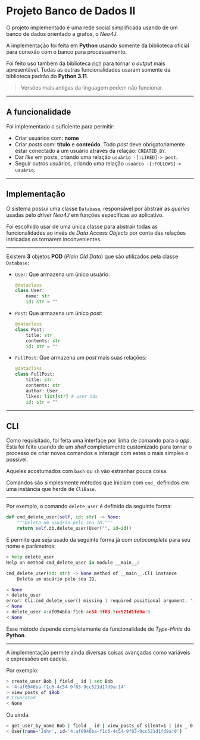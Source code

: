 # Projeto Banco de Dados II

O projeto implementado é uma rede social simplificada usando de um banco de dados orientado a grafos, o *Neo4J*.

A implementação foi feita em **Python** usando somente da biblioteca oficial para conexão com o banco para processamento.

Foi feito uso também da biblioteca [rich](https://github.com/Textualize/rich) para tornar o *output* mais apresentável. Todas as outras funcionalidades usaram somente da biblioteca padrão do **Python 3.11**.

> Versões mais antigas da linguagem podem não funcionar.

---

## A funcionalidade

Foi implementado o suficiente para permitir:

- Criar usuários com: **nome**
- Criar *posts* com: **título** e **conteúdo**. Todo *post* deve obrigatoriamente estar conectado a um usuário através da relação: `CREATED_BY`.
- Dar *like* em posts, criando uma relação `usuário -[:LIKED]-> post`.
- Seguir outros usuários, criando uma relação `usuário -[:FOLLOWS]-> usuário`.

---

## Implementação

O sistema possui uma classe `Database`, responsável por abstrair as *queries* usadas pelo *driver* *Neo4J* em funções específicas ao aplicativo.

Foi escolhido usar de uma única classe para abstrair todas as funcionalidades ao invés de *Data Access Objects* por conta das relações intricadas os tornarem inconvenientes.

---

Existem **3** objetos **POD** (*Plain Old Data*) que são utilizados pela classe `Database`:

- `User`: Que armazena um único usuário:

    ```py
    @dataclass
    class User:
        name: str
        id: str = ""
    ```

- `Post`: Que armazena um único *post*:

    ```py
    @dataclass
    class Post:
        title: str
        contents: str
        id: str = ""
    ```

- `FullPost`: Que armazena um *post* mais suas relações:

    ```py
    @dataclass
    class FullPost:
        title: str
        contents: str
        author: User
        likes: list[str] # user ids
        id: str = ""
    ```

---

## CLI

Como requisitado, foi feita uma interface por linha de comando para o *app*. Esta foi feita usando de um *shell* completamente customizado para tornar o processo de criar novos comandos e interagir com estes o mais simples o possível.

Aqueles acostumados com `bash` ou `sh` vão estranhar pouca coisa.

Comandos são simplesmente métodos que iniciam com `cmd_` definidos em uma instância que herde de `CliBase`.

---

Por exemplo, o comando `delete_user` é definido da seguinte forma:

```py
def cmd_delete_user(self, id: str) -> None:
    """Deleta um usuário pelo seu ID."""
    return self.db.delete_user(User("", id=id))
```

E permite que seja usado da seguinte forma já com *autocomplete* para seu nome e parâmetros:

```py
> help delete_user
Help on method cmd_delete_user in module __main__:

cmd_delete_user(id: str) -> None method of __main__.Cli instance
    Deleta um usuário pelo seu ID.

< None
> delete_user
error: Cli.cmd_delete_user() missing 1 required positional argument: 'id'
< None
> delete_user 4:af0946ba-f1c6-4c54-9f83-9cc521d1fd9a:0
< None
```

Esse método depende completamente da funcionalidade de *Type-Hints* do **Python**.

---

A implementação permite ainda diversas coisas avançadas como variáveis e expressões em cadeia.

Por exemplo:

```bash
> create_user Bob | field _ id | set Bob
< '4:af0946ba-f1c6-4c54-9f83-9cc521d1fd9a:14'
> view_posts_of $Bob
# truncated
< None
```

Ou ainda:

```bash
> get_user_by_name Bob | field _ id | view_posts_of silent=1 | idx _ 0 | field _ likes | idx _ 0 | get_user_by_id
< User(name='John', id='4:af0946ba-f1c6-4c54-9f83-9cc521d1fd9a:0')
```
